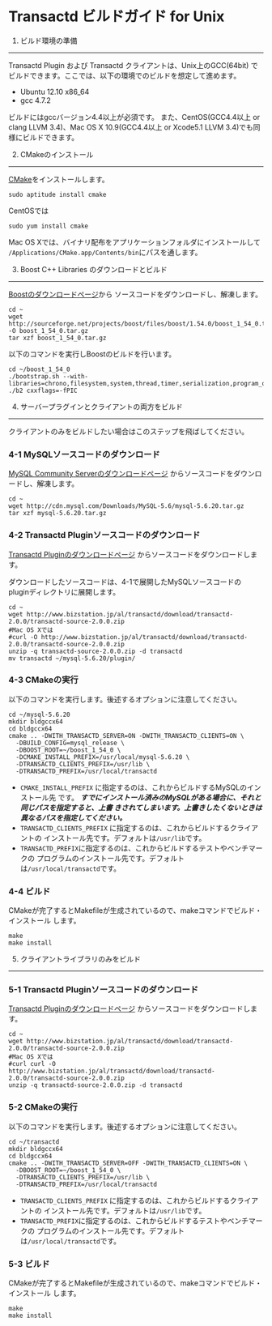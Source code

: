 Transactd ビルドガイド for Unix
============================================================

1. ビルド環境の準備
------------------------------------------------------------
Transactd Plugin および Transactd クライアントは、Unix上のGCC(64bit)
でビルドできます。ここでは、以下の環境でのビルドを想定して進めます。

* Ubuntu 12.10 x86_64
* gcc 4.7.2

ビルドにはgccバージョン4.4以上が必須です。
また、CentOS(GCC4.4以上 or clang LLVM 3.4)、Mac OS X 10.9(GCC4.4以上
or Xcode5.1 LLVM 3.4)でも同様にビルドできます。



2. CMakeのインストール
------------------------------------------------------------
[CMake](http://www.cmake.org)をインストールします。
```
sudo aptitude install cmake
```

CentOSでは
```
sudo yum install cmake
```

Mac OS Xでは、バイナリ配布をアプリケーションフォルダにインストールして
`/Applications/CMake.app/Contents/bin`にパスを通します。



3. Boost C++ Libraries のダウンロードとビルド
------------------------------------------------------------
[Boostのダウンロードページ](http://www.boost.org/users/download)から
ソースコードをダウンロードし、解凍します。
```
cd ~
wget http://sourceforge.net/projects/boost/files/boost/1.54.0/boost_1_54_0.tar.gz/download -O boost_1_54_0.tar.gz
tar xzf boost_1_54_0.tar.gz
```

以下のコマンドを実行しBoostのビルドを行います。
```
cd ~/boost_1_54_0
./bootstrap.sh --with-libraries=chrono,filesystem,system,thread,timer,serialization,program_options
./b2 cxxflags=-fPIC
```



4. サーバープラグインとクライアントの両方をビルド
------------------------------------------------------------
クライアントのみをビルドしたい場合はこのステップを飛ばしてください。

### 4-1 MySQLソースコードのダウンロード
[MySQL Community Serverのダウンロードページ](http://dev.mysql.com/downloads/mysql)
からソースコードをダウンロードし、解凍します。
```
cd ~
wget http://cdn.mysql.com/Downloads/MySQL-5.6/mysql-5.6.20.tar.gz
tar xzf mysql-5.6.20.tar.gz
```


### 4-2 Transactd Pluginソースコードのダウンロード
[Transactd Pluginのダウンロードページ](http://www.bizstation.jp/al/transactd/download/index.asp)
からソースコードをダウンロードします。

ダウンロードしたソースコードは、4-1で展開したMySQLソースコードの
pluginディレクトリに展開します。
```
cd ~
wget http://www.bizstation.jp/al/transactd/download/transactd-2.0.0/transactd-source-2.0.0.zip
#Mac OS Xでは
#curl -O http://www.bizstation.jp/al/transactd/download/transactd-2.0.0/transactd-source-2.0.0.zip
unzip -q transactd-source-2.0.0.zip -d transactd
mv transactd ~/mysql-5.6.20/plugin/
```


### 4-3 CMakeの実行
以下のコマンドを実行します。後述するオプションに注意してください。
```
cd ~/mysql-5.6.20
mkdir bldgccx64
cd bldgccx64
cmake .. -DWITH_TRANSACTD_SERVER=ON -DWITH_TRANSACTD_CLIENTS=ON \
  -DBUILD_CONFIG=mysql_release \
  -DBOOST_ROOT=~/boost_1_54_0 \
  -DCMAKE_INSTALL_PREFIX=/usr/local/mysql-5.6.20 \
  -DTRANSACTD_CLIENTS_PREFIX=/usr/lib \
  -DTRANSACTD_PREFIX=/usr/local/transactd
```
* `CMAKE_INSTALL_PREFIX` に指定するのは、これからビルドするMySQLのインストール先
  です。
  ***すでにインストール済みのMySQLがある場合に、それと同じパスを指定すると、上書
  きされてしまいます。上書きしたくないときは異なるパスを指定してください。***
* `TRANSACTD_CLIENTS_PREFIX` に指定するのは、これからビルドするクライアントの
  インストール先です。デフォルトは`/usr/lib`です。
* `TRANSACTD_PREFIX`に指定するのは、これからビルドするテストやベンチマークの
  プログラムのインストール先です。デフォルトは`/usr/local/transactd`です。


### 4-4 ビルド
CMakeが完了するとMakefileが生成されているので、makeコマンドでビルド・インストール
します。
```
make
make install
```



5. クライアントライブラリのみをビルド
------------------------------------------------------------
### 5-1 Transactd Pluginソースコードのダウンロード
[Transactd Pluginのダウンロードページ](http://www.bizstation.jp/al/transactd/download/index.asp)
からソースコードをダウンロードします。
```
cd ~
wget http://www.bizstation.jp/al/transactd/download/transactd-2.0.0/transactd-source-2.0.0.zip
#Mac OS Xでは
#curl curl -O http://www.bizstation.jp/al/transactd/download/transactd-2.0.0/transactd-source-2.0.0.zip
unzip -q transactd-source-2.0.0.zip -d transactd
```

### 5-2 CMakeの実行
以下のコマンドを実行します。後述するオプションに注意してください。
```
cd ~/transactd
mkdir bldgccx64
cd bldgccx64
cmake .. -DWITH_TRANSACTD_SERVER=OFF -DWITH_TRANSACTD_CLIENTS=ON \
  -DBOOST_ROOT=~/boost_1_54_0 \
  -DTRANSACTD_CLIENTS_PREFIX=/usr/lib \
  -DTRANSACTD_PREFIX=/usr/local/transactd
```
* `TRANSACTD_CLIENTS_PREFIX` に指定するのは、これからビルドするクライアントの
  インストール先です。デフォルトは`/usr/lib`です。
* `TRANSACTD_PREFIX`に指定するのは、これからビルドするテストやベンチマークの
  プログラムのインストール先です。デフォルトは`/usr/local/transactd`です。


### 5-3 ビルド
CMakeが完了するとMakefileが生成されているので、makeコマンドでビルド・インストール
します。
```
make
make install
```
